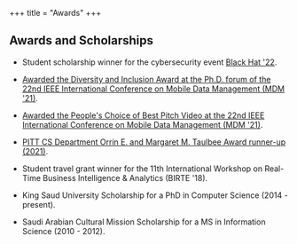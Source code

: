 +++
title = "Awards"
+++

## Awards and Scholarships

* Student scholarship winner for the cybersecurity event [Black Hat '22](https://www.blackhat.com/us-22/).

* [Awarded the Diversity and Inclusion Award at the Ph.D. forum of the 22nd IEEE International Conference on Mobile Data Management (MDM '21)](https://www.youtube.com/embed/S8PnIvr7rBc).

* [Awarded the People's Choice of Best Pitch Video at the 22nd IEEE International Conference on Mobile Data Management (MDM '21)](https://www.youtube.com/embed/oIzLHBaAxmA).

* [PITT CS Department Orrin E. and Margaret M. Taulbee Award runner-up (2021)](https://www.sci.pitt.edu/admissions/tuition-and-financial-aid/scholarships).

* Student travel grant winner for the 11th International Workshop on Real-Time Business Intelligence & Analytics (BIRTE '18).

* King Saud University Scholarship for a PhD in Computer Science (2014 - present).

* Saudi Arabian Cultural Mission Scholarship for a MS in Information Science (2010 - 2012).

